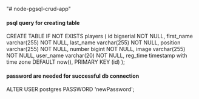 "# node-pgsql-crud-app" 


#### psql query for creating table
CREATE TABLE IF NOT EXISTS players (
  id bigserial NOT NULL,
  first_name varchar(255) NOT NULL,
  last_name varchar(255) NOT NULL,
  position varchar(255) NOT NULL,
  number bigint NOT NULL,
  image varchar(255) NOT NULL,
  user_name varchar(20) NOT NULL,
  reg_time timestamp with time zone DEFAULT now(),
  PRIMARY KEY (id)
);


#### password are needed for successful db connection
ALTER USER postgres PASSWORD 'newPassword';
